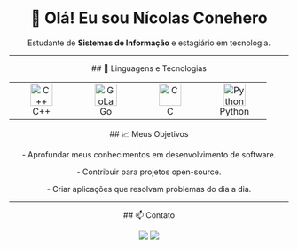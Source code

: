 <h1 align="center">👋 Olá! Eu sou Nícolas Conehero</h1>

<p align="center">
  Estudante de <strong>Sistemas de Informação</strong> e estagiário em tecnologia.
</p>

---
<p align="center">
## 🚀 Linguagens e Tecnologias
</p>

<table align="center">
  <tr>
    <td align="center" width="100">
      <img src="https://cdn.jsdelivr.net/gh/devicons/devicon/icons/cplusplus/cplusplus-original.svg" width="40" alt="C++">
      <br>C++
    </td>
    <td align="center" width="100">
      <img src="https://cdn.jsdelivr.net/gh/devicons/devicon/icons/go/go-original.svg" width="40" alt="GoLang">
      <br>Go
    </td>
    <td align="center" width="100">
      <img src="https://cdn.jsdelivr.net/gh/devicons/devicon/icons/c/c-original.svg" width="40" alt="C">
      <br>C
    </td>
    <td align="center" width="100">
      <img src="https://cdn.jsdelivr.net/gh/devicons/devicon/icons/python/python-original.svg" width="40" alt="Python">
      <br>Python
    </td>
  </tr>
</table>
<p align="center">
## 📈 Meus Objetivos
</p>
<p align="center">
- Aprofundar meus conhecimentos em desenvolvimento de software.
</p>
<p align="center">
- Contribuir para projetos open-source.
</p>
<p align="center">
- Criar aplicações que resolvam problemas do dia a dia.
</p>

---
<p align="center">
## 📫 Contato
</p>

<p align="center">
  <a href="https://www.linkedin.com/in/nicolas-conehero" target="_blank"><img src="https://img.shields.io/badge/-LinkedIn-blue?style=for-the-badge&logo=LinkedIn&logoColor=white" /></a>
  <a href="mailto:nicolaslgconehero13@gmail.com"><img src="https://img.shields.io/badge/-Email-red?style=for-the-badge&logo=Gmail&logoColor=white" /></a>
</p>
<!---
Conehero-Nicolas/Conehero-Nicolas is a ✨ special ✨ repository because its `README.md` (this file) appears on your GitHub profile.
You can click the Preview link to take a look at your changes.
--->
